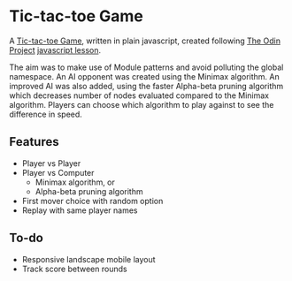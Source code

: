 # Tic-tac-toe Game
A [Tic-tac-toe Game](https://tzunwip.github.io/tictactoe-game/), written in plain javascript, created following [The Odin Project](https://theodinproject.com/) [javascript lesson](https://theodinproject.com/courses/javascript/lessons/tic-tac-toe-javascript).

The aim was to make use of Module patterns and avoid polluting the global namespace. An AI opponent was created using the Minimax algorithm. An improved AI was also added, using the faster Alpha-beta pruning algorithm which decreases number of nodes evaluated compared to the Minimax algorithm. Players can choose which algorithm to play against to see the difference in speed.

## Features
* Player vs Player
* Player vs Computer
  * Minimax algorithm, or
  * Alpha-beta pruning algorithm
* First mover choice with random option
* Replay with same player names

## To-do
* Responsive landscape mobile layout
* Track score between rounds